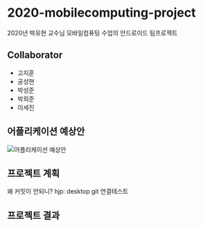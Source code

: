 # 2020-mobilecomputing-project
2020년 박유현 교수님 모바일컴퓨팅 수업의 안드로이드 팀프로젝트

## Collaborator
- 고지훈
- 공성현
- 박성준
- 박희준
- 이세진

## 어플리케이션 예상안
![어플리케이션 예상안](https://user-images.githubusercontent.com/38236367/98114612-d9c8e600-1ee8-11eb-99b1-25fe93824d80.png)

## 프로젝트 계획
왜 커밋이 안되니?
hjp: desktop git 연결테스트

## 프로젝트 결과

